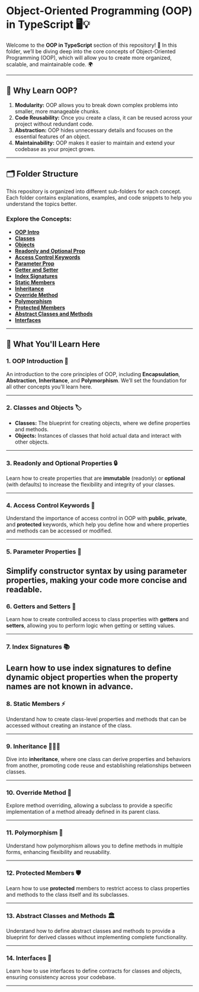
# Object-Oriented Programming (OOP) in TypeScript 🖥️💡

Welcome to the **OOP in TypeScript** section of this repository! 🎉 In this folder, we’ll be diving deep into the core concepts of Object-Oriented Programming (OOP), which will allow you to create more organized, scalable, and maintainable code. 🌍

---

## 🌟 Why Learn OOP?

1. **Modularity:** OOP allows you to break down complex problems into smaller, more manageable chunks.
2. **Code Reusability:** Once you create a class, it can be reused across your project without redundant code.
3. **Abstraction:** OOP hides unnecessary details and focuses on the essential features of an object.
4. **Maintainability:** OOP makes it easier to maintain and extend your codebase as your project grows.

---

## 🗂️ Folder Structure

This repository is organized into different sub-folders for each concept. Each folder contains explanations, examples, and code snippets to help you understand the topics better.

### Explore the Concepts:
- [**OOP Intro**](https://github.com/Ahad-mirza/Typescript/tree/main/04_object_oriented_programming/01_oop_intro)
- [**Classes**](https://github.com/Ahad-mirza/Typescript/tree/main/04_object_oriented_programming/02_classes)
- [**Objects**](https://github.com/Ahad-mirza/Typescript/tree/main/04_object_oriented_programming/03_creating_objects)
- [**Readonly and Optional Prop**](https://github.com/Ahad-mirza/Typescript/tree/main/04_object_oriented_programming/04_readonly_and_optional_prop)
- [**Access Control Keywords**](https://github.com/Ahad-mirza/Typescript/tree/main/04_object_oriented_programming/05_access_control_keyword)
- [**Parameter Prop**](https://github.com/Ahad-mirza/Typescript/tree/main/04_object_oriented_programming/06_parameter_prop)
- [**Getter and Setter**](https://github.com/Ahad-mirza/Typescript/tree/main/04_object_oriented_programming/07_getter_and_setter)
- [**Index Signatures**](https://github.com/Ahad-mirza/Typescript/tree/main/04_object_oriented_programming/08_index_signatures)
- [**Static Members**](https://github.com/Ahad-mirza/Typescript/tree/main/04_object_oriented_programming/09_static_members)
- [**Inheritance**](https://github.com/Ahad-mirza/Typescript/tree/main/04_object_oriented_programming/10_inheritance)
- [**Override Method**](https://github.com/Ahad-mirza/Typescript/tree/main/04_object_oriented_programming/11_override_method)
- [**Polymorphism**](https://github.com/Ahad-mirza/Typescript/tree/main/04_object_oriented_programming/12_polymorphism)
- [**Protected Members**](https://github.com/Ahad-mirza/Typescript/tree/main/04_object_oriented_programming/13_protected_members)
- [**Abstract Classes and Methods**](https://github.com/Ahad-mirza/Typescript/tree/main/04_object_oriented_programming/14_abstract_classes_and_methods)
- [**Interfaces**](https://github.com/Ahad-mirza/Typescript/tree/main/04_object_oriented_programming/15_interfaces)

---

## 🔎 What You'll Learn Here

### 1. **OOP Introduction** 📘
An introduction to the core principles of OOP, including **Encapsulation**, **Abstraction**, **Inheritance**, and **Polymorphism**. We’ll set the foundation for all other concepts you’ll learn here.

---

### 2. **Classes and Objects** 🏷️
- **Classes:** The blueprint for creating objects, where we define properties and methods.
- **Objects:** Instances of classes that hold actual data and interact with other objects.

---

### 3. **Readonly and Optional Properties** 🔒
Learn how to create properties that are **immutable** (readonly) or **optional** (with defaults) to increase the flexibility and integrity of your classes.

---

### 4. **Access Control Keywords** 🔑
Understand the importance of access control in OOP with **public**, **private**, and **protected** keywords, which help you define how and where properties and methods can be accessed or modified.

---

### 5. **Parameter Properties** 🎯
Simplify constructor syntax by using **parameter properties**, making your code more concise and readable.
---

### 6. **Getters and Setters** 🔄
Learn how to create controlled access to class properties with **getters** and **setters**, allowing you to perform logic when getting or setting values.

---

### 7. **Index Signatures** 📚
Learn how to use index signatures to define dynamic object properties when the property names are not known in advance.
---

### 8. **Static Members** ⚡
Understand how to create class-level properties and methods that can be accessed without creating an instance of the class.

---

### 9. **Inheritance** 👨‍👩‍👧
Dive into **inheritance**, where one class can derive properties and behaviors from another, promoting code reuse and establishing relationships between classes.

---

### 10. **Override Method** 🔄
Explore method overriding, allowing a subclass to provide a specific implementation of a method already defined in its parent class.


---

### 11. **Polymorphism** 🔄
Understand how polymorphism allows you to define methods in multiple forms, enhancing flexibility and reusability.

---

### 12. **Protected Members** 🛡️
Learn how to use **protected** members to restrict access to class properties and methods to the class itself and its subclasses.

---

### 13. **Abstract Classes and Methods** 🏛️
Understand how to define abstract classes and methods to provide a blueprint for derived classes without implementing complete functionality.

---

### 14. **Interfaces** 📄
Learn how to use interfaces to define contracts for classes and objects, ensuring consistency across your codebase.

---
